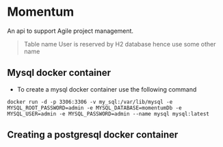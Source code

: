 # Momentum

An api to support Agile project management.

> Table name User is reserved by H2 database hence use some other name

## Mysql docker container

- To create a mysql docker container use the following command

```commandline
docker run -d -p 3306:3306 -v my_sql:/var/lib/mysql -e MYSQL_ROOT_PASSWORD=admin -e MYSQL_DATABASE=momentumDb -e MYSQL_USER=admin -e MYSQL_PASSWORD=admin --name mysql mysql:latest
```

## Creating a postgresql docker container

```commandline

```
